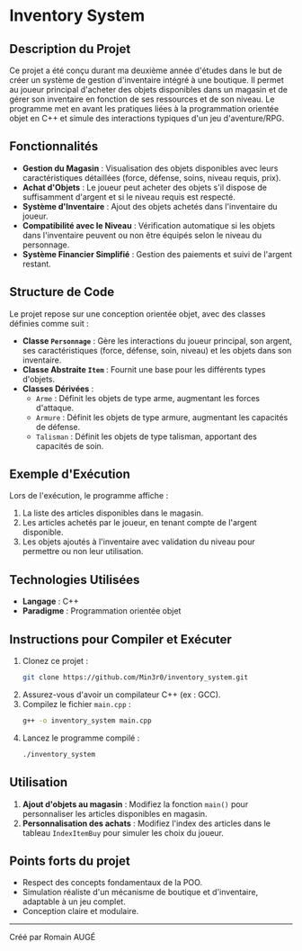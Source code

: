 
# Inventory System

## Description du Projet

Ce projet a été conçu durant ma deuxième année d'études dans le but de créer un système de gestion d'inventaire intégré à une boutique. Il permet au joueur principal d'acheter des objets disponibles dans un magasin et de gérer son inventaire en fonction de ses ressources et de son niveau. Le programme met en avant les pratiques liées à la programmation orientée objet en C++ et simule des interactions typiques d'un jeu d'aventure/RPG.

## Fonctionnalités

- **Gestion du Magasin** : Visualisation des objets disponibles avec leurs caractéristiques détaillées (force, défense, soins, niveau requis, prix).
- **Achat d'Objets** : Le joueur peut acheter des objets s'il dispose de suffisamment d'argent et si le niveau requis est respecté.
- **Système d'Inventaire** : Ajout des objets achetés dans l'inventaire du joueur.
- **Compatibilité avec le Niveau** : Vérification automatique si les objets dans l'inventaire peuvent ou non être équipés selon le niveau du personnage.
- **Système Financier Simplifié** : Gestion des paiements et suivi de l'argent restant.

## Structure de Code

Le projet repose sur une conception orientée objet, avec des classes définies comme suit :

- **Classe `Personnage`** : Gère les interactions du joueur principal, son argent, ses caractéristiques (force, défense, soin, niveau) et les objets dans son inventaire.
- **Classe Abstraite `Item`** : Fournit une base pour les différents types d'objets.
- **Classes Dérivées** :
  - `Arme` : Définit les objets de type arme, augmentant les forces d'attaque.
  - `Armure` : Définit les objets de type armure, augmentant les capacités de défense.
  - `Talisman` : Définit les objets de type talisman, apportant des capacités de soin.

## Exemple d'Exécution

Lors de l'exécution, le programme affiche :

1. La liste des articles disponibles dans le magasin.
2. Les articles achetés par le joueur, en tenant compte de l'argent disponible.
3. Les objets ajoutés à l'inventaire avec validation du niveau pour permettre ou non leur utilisation.

## Technologies Utilisées

- **Langage** : C++
- **Paradigme** : Programmation orientée objet

## Instructions pour Compiler et Exécuter

1. Clonez ce projet :
   ```bash
   git clone https://github.com/Min3r0/inventory_system.git
   ```
2. Assurez-vous d'avoir un compilateur C++ (ex : GCC).
3. Compilez le fichier `main.cpp` :
   ```bash
   g++ -o inventory_system main.cpp
   ```
4. Lancez le programme compilé :
   ```bash
   ./inventory_system
   ```

## Utilisation

1. **Ajout d'objets au magasin** : Modifiez la fonction `main()` pour personnaliser les articles disponibles en magasin.
2. **Personnalisation des achats** : Modifiez l'index des articles dans le tableau `IndexItemBuy` pour simuler les choix du joueur.

## Points forts du projet

- Respect des concepts fondamentaux de la POO.
- Simulation réaliste d'un mécanisme de boutique et d'inventaire, adaptable à un jeu complet.
- Conception claire et modulaire.

---
Créé par Romain AUGÉ